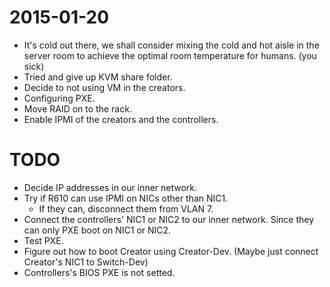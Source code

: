 # 2015-01-20
* It's cold out there, we shall consider mixing the cold and hot aisle in the server room to achieve the optimal room temperature for humans. (you sick)
* Tried and give up KVM share folder.
* Decide to not using VM in the creators.
* Configuring PXE.
* Move RAID on to the rack.
* Enable IPMI of the creators and the controllers.



# TODO
* Decide IP addresses in our inner network.
* Try if R610 can use IPMI on NICs other than NIC1.
  * If they can, disconnect them from VLAN 7.
* Connect the controllers' NIC1 or NIC2 to our inner network. Since they can only PXE boot on NIC1 or NIC2.
* Test PXE.
* Figure out how to boot Creator using Creator-Dev. (Maybe just connect Creator's NIC1 to Switch-Dev)
* Controllers's BIOS PXE is not setted.
